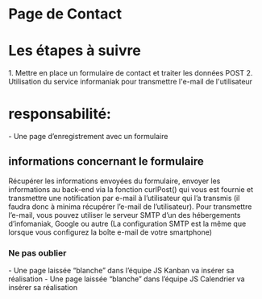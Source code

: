 # Page de Contact

<h1>Les étapes à suivre</h1>
1. Mettre en place un formulaire de contact et traiter les données POST
2. Utilisation du service informaniak pour transmettre l'e-mail de l'utilisateur

<h1>responsabilité:</h1>
- Une page d’enregistrement avec un formulaire

<h2>informations concernant le formulaire</h2>
Récupérer les informations envoyées du formulaire, envoyer les informations au back-end
via la fonction curlPost() qui vous est fournie et transmettre une notification par e-mail à
l’utilisateur qui l’a transmis (il faudra donc à minima récupérer l’e-mail de l’utilisateur).
Pour transmettre l’e-mail, vous pouvez utiliser le serveur SMTP d’un des hébergements
d’infomaniak, Google ou autre (La configuration SMTP est la même que lorsque vous
configurez la boîte e-mail de votre smartphone)


<h3>Ne pas oublier</h3>
- Une page laissée “blanche” dans l’équipe JS Kanban va insérer sa réalisation
- Une page laissée “blanche” dans l’équipe JS Calendrier va insérer sa réalisation


<!-- fonction utile:
function curlPost($url, $data = NULL) {
$ch = curl_init($url);
curl_setopt($ch, CURLOPT_USERAGENT, 'Mozilla/5.0 (Windows NT 10.0; Win64; x64)
AppleWebKit/537.36 (KHTML, like Gecko) Chrome/63.0.3239.132 Safari/537.36');
curl_setopt($ch, CURLOPT_RETURNTRANSFER, true);
curl_setopt($ch, CURLOPT_FOLLOWLOCATION, true);
curl_setopt($ch, CURLOPT_TIMEOUT, 5); //timeout in seconds
curl_setopt($ch, CURLOPT_SSL_VERIFYHOST, 0);
curl_setopt($ch, CURLOPT_SSL_VERIFYPEER, 0);
curl_setopt($ch, CURLOPT_ENCODING, 'identity');
if (!empty($data)) {
curl_setopt($ch, CURLOPT_POSTFIELDS, json_encode($data));
}
curl_setopt($ch, CURLOPT_HTTPHEADER, ["Content-Type"=>"application/json"]);
$response = curl_exec($ch);
if (curl_error($ch)) {
trigger_error('Curl Error:' . curl_error($ch));
}
curl_close($ch);
return $response;


}

Exemple d’utilisation:
$response = curlPost("http://www.test.ch", ["myField1"=>"myValue1"]); -->

